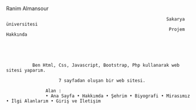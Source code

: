 Ranim Almansour

                                                                 Sakarya üniversitesi
                                                                  Projem Hakkında





              Ben Html, Css, Javascript, Bootstrap, Php kullanarak web sitesi yaparım.
                       
                        7 sayfadan oluşan bir web sitesi.
                           
                   Alan :
                   • Ana Sayfa • Hakkımda • Şehrim • Biyografi • Mirasımız • İlgi Alanlarım • Giriş ve İletişim
